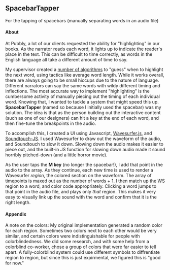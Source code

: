 ## SpacebarTapper
For the tapping of spacebars (manually separating words in an audio file)

#### About
At Pubbly, a lot of our clients requested the ability for "highlighting" in our books. As the narrator reads each word, it lights up to indicate the reader's place in the text. This can be difficult to time correctly, as words in the English language all take a different amount of time to say. 

My supervisor created a [number of algorithms](https://github.com/PubblyDevelopment/pubbly_engine_feature-SpokenFields/) to "guess" when to highlight the next word, using tactics like average word length. While it works overall, there are always going to be small hiccups due to the nature of language. Different narrators can say the same words with wildy different timing and inflections. The most accurate way to implement "highlighting" is the cumbersome activity of manually piecing out the timing of each individual word. 
Knowing that, I wanted to tackle a system that might speed this up. **SpacebarTapper** (named so because I initially used the spacebar) was my solution. The idea is that as the person building out the interactive content (such as one of our designers) can hit a key at the end of each word, and then fine-tune the breakpoints in the audio. 

To accomplish this, I created a UI using Javascript, [Wavesurfer.js](https://wavesurfer-js.org/), and [Soundtouch-JS](https://libraries.io/github/jakubfiala/soundtouch-js). I used Wavesurfer to draw out the waveform of the audio, and Soundtouch to slow it down. Slowing down the audio makes it easier to piece out, and the built-in JS function for slowing down audio made it sound horribly pitched-down (and a little horror movie).

As the user taps the **M key** (no longer the spacebar!), I add that point in the audio to the array. As they continue, each new time is used to render a Wavesurfer _region_, the colored section on the waveform. The array of timepoints is maxed out as the number of words + 1. I then match up the WS region to a word, and color code appropriately. Clicking a word jumps to that point in the audio file, and plays only _that_ region. This makes it very easy to visually link up the sound with the word and confirm that it is the right length. 

#### Appendix
A note on the colors: My original implementation generated a random color for each region. Sometimes two colors next to each other would be very similar, and certain colors were indistinguishable for people with colorblindedness. We did some research, and with some help from a colorblind co-worker, chose a group of colors that were far easier to tell apart. A fully-colorblind system could use different symbols to diffrentiate region to region, but since this is just expirmental, we figured this is "good for now." 
